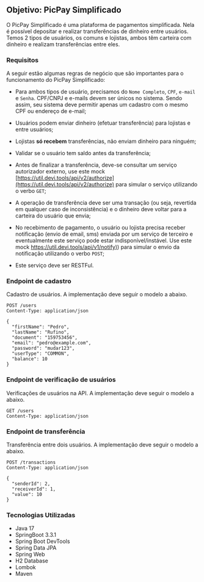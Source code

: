 ## Objetivo: PicPay Simplificado

O PicPay Simplificado é uma plataforma de pagamentos simplificada. Nela é possível depositar e realizar transferências
de dinheiro entre usuários. Temos 2 tipos de usuários, os comuns e lojistas, ambos têm carteira com dinheiro e realizam
transferências entre eles.

### Requisitos

A seguir estão algumas regras de negócio que são importantes para o funcionamento do PicPay Simplificado:

- Para ambos tipos de usuário, precisamos do `Nome Completo`, `CPF`, `e-mail` e `Senha`. CPF/CNPJ e e-mails devem ser
  únicos no sistema. Sendo assim, seu sistema deve permitir apenas um cadastro com o mesmo CPF ou endereço de e-mail;

- Usuários podem enviar dinheiro (efetuar transferência) para lojistas e entre usuários;

- Lojistas **só recebem** transferências, não enviam dinheiro para ninguém;

- Validar se o usuário tem saldo antes da transferência;

- Antes de finalizar a transferência, deve-se consultar um serviço autorizador externo, use este mock
  [https://util.devi.tools/api/v2/authorize](https://util.devi.tools/api/v2/authorize) para simular o serviço
  utilizando o verbo `GET`;

- A operação de transferência deve ser uma transação (ou seja, revertida em qualquer caso de inconsistência) e o
  dinheiro deve voltar para a carteira do usuário que envia;

- No recebimento de pagamento, o usuário ou lojista precisa receber notificação (envio de email, sms) enviada por um
  serviço de terceiro e eventualmente este serviço pode estar indisponível/instável. Use este mock
  [https://util.devi.tools/api/v1/notify)](https://util.devi.tools/api/v1/notify)) para simular o envio da notificação
  utilizando o verbo `POST`;

- Este serviço deve ser RESTFul.

### Endpoint de cadastro

Cadastro de usuários. A implementação deve seguir o modelo a abaixo.

```http request
POST /users
Content-Type: application/json

{
  "firstName": "Pedro",
  "lastName": "Rufino",
  "document": "159753456",
  "email": "pedro@example.com",
  "password": "mudar123",
  "userType": "COMMON",
  "balance": 10
}
```

### Endpoint de verificação de usuários

Verificações de usuários na API. A implementação deve seguir o modelo a abaixo.

```http request
GET /users
Content-Type: application/json
```

### Endpoint de transferência

Transferência entre dois usuários. A implementação deve seguir o modelo a abaixo.

```http request
POST /transactions
Content-Type: application/json

{
  "senderId": 2,
  "receiverId": 1,
  "value": 10
}
```

### Tecnologias Utilizadas
- Java 17
- SpringBoot 3.3.1
- Spring Boot DevTools
- Spring Data JPA
- Spring Web
- H2 Database
- Lombok
- Maven
